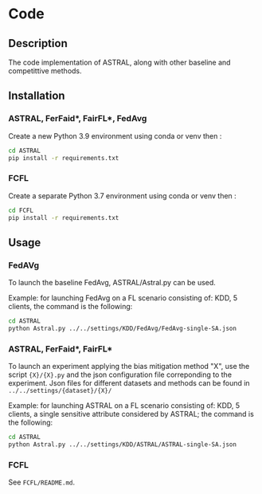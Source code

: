 # Code

## Description

The code implementation of ASTRAL, along with other baseline and competittive methods.

## Installation

### ASTRAL, FerFaid*, FairFL*, FedAvg
Create a new Python 3.9 environment using conda or venv then :

```bash
cd ASTRAL
pip install -r requirements.txt
```

### FCFL
Create a separate Python 3.7 environment using conda or venv then :

```bash
cd FCFL
pip install -r requirements.txt
```

## Usage
### FedAVg
To launch the baseline FedAvg, ASTRAL/Astral.py can be used.

Example: for launching FedAvg on a FL scenario consisting of: KDD, 5 clients, the command is the following:

```bash
cd ASTRAL
python Astral.py ../../settings/KDD/FedAvg/FedAvg-single-SA.json
```

### ASTRAL, FerFaid*, FairFL*

To launch an experiment applying the bias mitigation method "X", use the script ```{X}/{X}.py``` and the json configuration file correponding to the experiment. Json files for different datasets and methods can be found in ```../../settings/{dataset}/{X}/```


Example: for launching ASTRAL on a FL scenario consisting of: KDD, 5 clients, a single sensitive attribute considered by ASTRAL; the command is the following:

```bash
cd ASTRAL
python Astral.py ../../settings/KDD/ASTRAL/ASTRAL-single-SA.json
```



### FCFL
See ```FCFL/README.md```.
